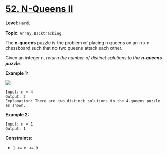 # [52. N-Queens II](https://leetcode.com/problems/n-queens-ii/)

**Level**: `Hard`.

**Topic**: `Array`, `Backtracking`.

The **n-queens** puzzle is the problem of placing n queens on an n x n chessboard such that no two queens attack each other.

Given an integer n, _return the number of distinct solutions to the **n-queens puzzle**_.

**Example 1:**

![](https://assets.leetcode.com/uploads/2020/11/13/queens.jpg)

```
Input: n = 4
Output: 2
Explanation: There are two distinct solutions to the 4-queens puzzle as shown.
```

**Example 2:**

```
Input: n = 1
Output: 1
```

**Constraints:**

-   `1 <= n <= 9`
